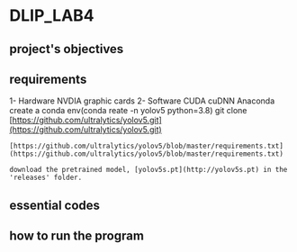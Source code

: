 # DLIP_LAB4

## project's objectives

## requirements
1- Hardware
NVDIA graphic cards
2- Software
CUDA
cuDNN
Anaconda
create a conda env(conda reate -n yolov5 python=3.8)
git clone [https://github.com/ultralytics/yolov5.git](https://github.com/ultralytics/yolov5.git)

    [https://github.com/ultralytics/yolov5/blob/master/requirements.txt](https://github.com/ultralytics/yolov5/blob/master/requirements.txt)

    download the pretrained model, [yolov5s.pt](http://yolov5s.pt) in the 'releases' folder.

## essential codes


## how to run the program
